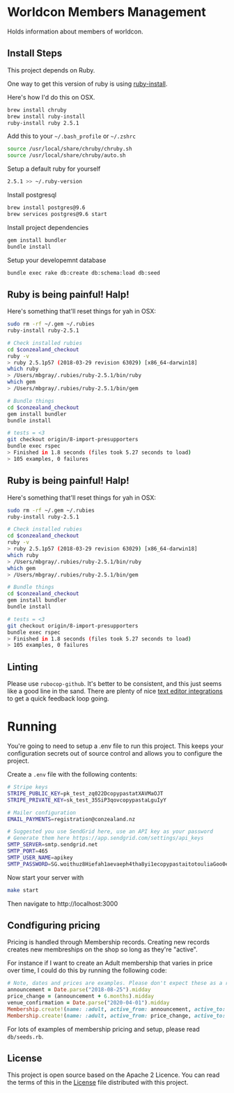 # Worldcon Members Management

Holds information about members of worldcon.

## Install Steps

This project depends on Ruby.

One way to get this version of ruby is using [ruby-install](https://github.com/postmodern/ruby-install).

Here's how I'd do this on OSX.
```sh
brew install chruby
brew install ruby-install
ruby-install ruby 2.5.1
```

Add this to your `~/.bash_profile` or `~/.zshrc`
```bash
source /usr/local/share/chruby/chruby.sh
source /usr/local/share/chruby/auto.sh
```

Setup a default ruby for yourself
```bash
2.5.1 >> ~/.ruby-version
```

Install postgresql
```bash
brew install postgres@9.6
brew services postgres@9.6 start
```

Install project dependencies
```bash
gem install bundler
bundle install
```

Setup your developemnt database
```bash
bundle exec rake db:create db:schema:load db:seed
```

## Ruby is being painful! Halp!

Here's something that'll reset things for yah in OSX:

```bash
sudo rm -rf ~/.gem ~/.rubies
ruby-install ruby-2.5.1

# Check installed rubies
cd $conzealand_checkout
ruby -v
> ruby 2.5.1p57 (2018-03-29 revision 63029) [x86_64-darwin18]
which ruby
> /Users/mbgray/.rubies/ruby-2.5.1/bin/ruby
which gem
> /Users/mbgray/.rubies/ruby-2.5.1/bin/gem

# Bundle things
cd $conzealand_checkout
gem install bundler
bundle install

# tests = <3
git checkout origin/8-import-presupporters
bundle exec rspec
> Finished in 1.8 seconds (files took 5.27 seconds to load)
> 105 examples, 0 failures
```

## Ruby is being painful! Halp!

Here's something that'll reset things for yah in OSX:

```bash
sudo rm -rf ~/.gem ~/.rubies
ruby-install ruby-2.5.1

# Check installed rubies
cd $conzealand_checkout
ruby -v
> ruby 2.5.1p57 (2018-03-29 revision 63029) [x86_64-darwin18]
which ruby
> /Users/mbgray/.rubies/ruby-2.5.1/bin/ruby
which gem
> /Users/mbgray/.rubies/ruby-2.5.1/bin/gem

# Bundle things
cd $conzealand_checkout
gem install bundler
bundle install

# tests = <3
git checkout origin/8-import-presupporters
bundle exec rspec
> Finished in 1.8 seconds (files took 5.27 seconds to load)
> 105 examples, 0 failures
```

## Linting

Please use `rubocop-github`. It's better to be consistent, and this just seems like a good line in the sand. There are
plenty of nice [text editor integrations](https://rubocop.readthedocs.io/en/latest/integration_with_other_tools/) to
get a quick feedback loop going.

# Running

You're going to need to setup a .env file to run this project. This keeps your configuration secrets out of source
control and allows you to configure the project.

Create a `.env` file with the following contents:

```bash
# Stripe keys
STRIPE_PUBLIC_KEY=pk_test_zq022DcopypastatXAVMaOJT
STRIPE_PRIVATE_KEY=sk_test_35SiP3qovcopypastaLguIyY

# Mailer configuration
EMAIL_PAYMENTS=registration@conzealand.nz

# Suggested you use SendGrid here, use an API key as your password
# Generate them here https://app.sendgrid.com/settings/api_keys
SMTP_SERVER=smtp.sendgrid.net
SMTP_PORT=465
SMTP_USER_NAME=apikey
SMTP_PASSWORD=SG.woithuz8Hiefah1aevaeph4tha8yi1ecopypastaitotouliaGoo0eey7te9hiuF9h
```

Now start your server with

```bash
make start
```

Then navigate to http://localhost:3000

## Condfiguring pricing

Pricing is handled through Membership records. Creating new records creates new membreships on the shop so long as
they're "active".

For instance if I want to create an Adult membership that varies in price over time, I could do this by running the
following code:

```ruby
# Note, dates and prices are examples. Please don't expect these as a reflection on real dates/prices.
announcement = Date.parse("2018-08-25").midday
price_change = (announcement + 6.months).midday
venue_confirmation = Date.parse("2020-04-01").midday
Membership.create!(name: :adult, active_from: announcement, active_to: price_change price: 400_00)
Membership.create!(name: :adult, active_from: price_change, active_to: venue_confirmation price: 450_00)
```

For lots of examples of membership pricing and setup, please read `db/seeds.rb`.

## License

This project is open source based on the Apache 2 Licence. You can read the terms of this in the [License](LICENSE)
file distributed with this project.
